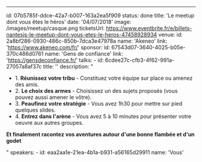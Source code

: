 ---
id: 07b5785f-ddce-42a7-b007-163a2ea5f909
status: done
title: 'Le meetup dont vous êtes le héros'
date: '04/07/2018'
image: /images/meetup/casque.png
ticketsUrl: https://www.eventbrite.fr/e/billets-nantesjs-le-meetup-dont-vous-etes-le-heros-47458928934
venue:
    id: 2a8bf286-0930-486c-850b-7dca3e47978a
    name: 'Akeneo'
    link: 'https://www.akeneo.com/fr/'
sponsor:
    id: 67543d07-3640-4025-b05e-370c486d0761
    name: 'Gens de confiance'
    link: 'https://gensdeconfiance.fr/'
talks:
    -
        id: 6cdee27c-cfb3-4f62-991a-27057a8af37c
        title: ''
        description: "
          <ul style='margin-left:0;'>
            <li>1. <strong>Réunissez votre tribu</strong> - Constituez votre équipe sur place ou amenez des amis.</li>
            <li>2. <strong>Le choix des armes</strong> - Choisissez un des sujets proposés (vous pouvez aussi amener le vôtre).</li>
            <li>3. <strong>Peaufinez votre stratégie</strong> - Vous avez 1h30 pour mettre sur pied quelques slides.</li>
            <li>4. <strong>Entrez dans l'arène</strong> - Vous avez 5 à 10 minutes pour présenter votre oeuvre aux autres groupes.</li>
          </ul>
          <p><strong>Et finalement racontez vos aventures autour d'une bonne flambée et d'un godet</strong></p>"
        speakers:
            -
                id: eaa2aa1e-21ea-4b1a-b931-a56165d29911
                name: 'Vous'

